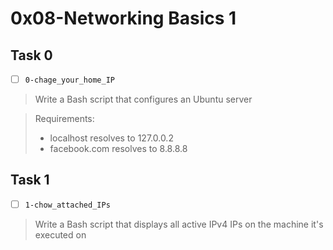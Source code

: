 # 0x08-Networking Basics 1

## Task 0
- [ ] `0-chage_your_home_IP`
> Write a Bash script that configures an Ubuntu server

> Requirements:
> - localhost resolves to 127.0.0.2
> - facebook.com resolves to 8.8.8.8

## Task 1
- [ ] `1-chow_attached_IPs`
> Write a Bash script that displays all active IPv4 IPs on the machine it's executed on
